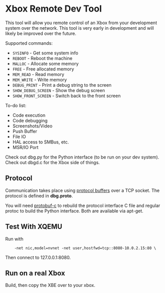Xbox Remote Dev Tool
====================

This tool will allow you remote control of an Xbox from your development system
over the network. This tool is very early in development and will likely be
improved over the future.

Supported commands:
* `SYSINFO` - Get some system info
* `REBOOT` - Reboot the machine
* `MALLOC` - Allocate some memory
* `FREE` - Free allocated memory
* `MEM_READ` - Read memory
* `MEM_WRITE` - Write memory
* `DEBUG_PRINT` - Print a debug string to the screen
* `SHOW_DEBUG_SCREEN` - Show the debug screen
* `SHOW_FRONT_SCREEN` - Switch back to the front screen

To-do list:
* Code execution
* Code debugging
* Screenshots/Video
* Push Buffer
* File IO
* HAL access to SMBus, etc.
* MSR/IO Port

Check out dbg.py for the Python interface (to be run on your dev system). Check
out dbgd.c for the Xbox side of things.

Protocol
--------
Communication takes place using [protocol
buffers](https://developers.google.com/protocol-buffers/docs/overview) over a
TCP socket. The protocol is defined in **dbg.proto**.

You will need [protobuf-c](https://github.com/protobuf-c/protobuf-c) to rebuild
the protocol interface C file and regular protoc to build the Python interface.
Both are available via apt-get.

Test With XQEMU
---------------
Run with

		-net nic,model=nvnet -net user,hostfwd=tcp::8080-10.0.2.15:80 \

Then connect to 127.0.0.1:8080.

Run on a real Xbox
------------------
Build, then copy the XBE over to your xbox.
